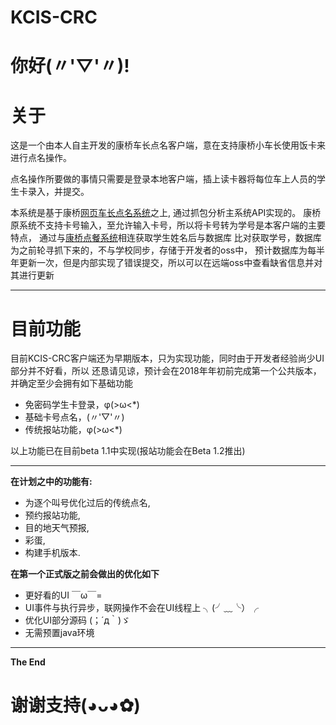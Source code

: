 # KCIS-CRC

# 你好(〃'▽'〃)!

# 关于

这是一个由本人自主开发的康桥车长点名客户端，意在支持康桥小车长使用饭卡来进行点名操作。

点名操作所要做的事情只需要是登录本地客户端，插上读卡器将每位车上人员的学生卡录入，并提交。

本系统是基于康桥[网页车长点名系统](http://portal.kcisec.com/rollcall)之上,
通过抓包分析主系统API实现的。
康桥原系统不支持卡号输入，至允许输入卡号，所以将卡号转为学号是本客户端的主要特点，
通过与[康桥点餐系统](http://ordering.kcisec.com/chaxun.asp)相连获取学生姓名后与数据库
比对获取学号，数据库为之前轮寻抓下来的，不与学校同步，存储于开发者的oss中，
预计数据库为每半年更新一次，但是内部实现了错误提交，所以可以在远端oss中查看缺省信息并对其进行更新

----------------------------------------------------------------------------------

# 目前功能

目前KCIS-CRC客户端还为早期版本，只为实现功能，同时由于开发者经验尚少UI部分并不好看，所以
还恳请见谅，预计会在2018年年初前完成第一个公共版本，并确定至少会拥有如下基础功能

* 免密码学生卡登录，φ(>ω<*)
* 基础卡号点名，(〃'▽'〃)
* 传统报站功能，φ(>ω<*)

以上功能已在目前beta 1.1中实现(报站功能会在Beta 1.2推出)

----------------------------------------------------------------------------------

__在计划之中的功能有:__

* 为逐个叫号优化过后的传统点名,
* 预约报站功能,
* 目的地天气预报,
* 彩蛋,
* 构建手机版本.


__在第一个正式版之前会做出的优化如下__
* 更好看的UI ￣ω￣=
* UI事件与执行异步，联网操作不会在UI线程上 ╮(╯﹏╰）╭
* 优化UI部分源码 (；´д｀)ゞ
* 无需预置java环境

----------------------------------------------------------------------------------
__The End__
# 谢谢支持(◕ᴗ◕✿)
